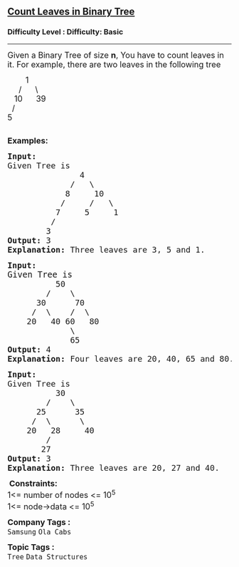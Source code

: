 <h2><a href="https://www.geeksforgeeks.org/problems/count-leaves-in-binary-tree/1?page=1&category=Tree,Binary%20Search%20Tree&difficulty=Basic&sortBy=submissions">Count Leaves in Binary Tree</a></h2><h3>Difficulty Level : Difficulty: Basic</h3><hr><div class="problems_problem_content__Xm_eO"><p><span style="font-size: 18px;">Given a Binary Tree of size <strong>n</strong>, You have to count leaves in it. For example, there are two leaves in the following&nbsp;tree</span></p>
<p><span style="font-size: 18px;">&nbsp; &nbsp; &nbsp; &nbsp; 1<br>&nbsp; &nbsp;&nbsp; /&nbsp;&nbsp;&nbsp;&nbsp;&nbsp; \<br>&nbsp;&nbsp; 10&nbsp;&nbsp;&nbsp;&nbsp;&nbsp; 39<br>&nbsp; /<br>5</span><br>&nbsp;</p>
<p><span style="font-size: 18px;"><strong>Examples:</strong></span></p>
<pre><span style="font-size: 18px;"><strong style="font-size: 18px;">Input:</strong><span style="font-size: 18px;">
Given Tree is 
               4
             /   \
            8     10
           /     /   \
          7     5     1
         /
        3 
</span><strong style="font-size: 18px;">Output: </strong><span style="font-size: 18px;">3
</span><strong style="font-size: 18px;">Explanation: </strong><span style="font-size: 18px;">Three leaves are 3, 5 and 1.<br></span></span></pre>
<pre><span style="font-size: 18px;"><strong style="font-size: 18px;">Input:<br></strong><span style="font-size: 14pt;">Given Tree is</span><strong style="font-size: 18px;"><br></strong><span style="font-size: 18px;">          50
        /    \
      30      70
     /  \    /  \
    20   40 60   80
             \
             65
</span><strong style="font-size: 18px;">Output: </strong><span style="font-size: 18px;">4
</span><strong style="font-size: 18px;">Explanation:</strong><span style="font-size: 18px;"> Four leaves are 20, 40, 65 and 80.<br></span></span></pre>
<pre><span style="font-size: 18px;"><strong style="font-size: 18px;">Input:</strong><span style="font-size: 18px;">
Given Tree is 
          30
        /    \
      25      35
     /  \      \
    20   28     40
        /
       27
</span><strong style="font-size: 18px;">Output: </strong><span style="font-size: 18px;">3
</span><strong style="font-size: 18px;">Explanation: </strong><span style="font-size: 18px;">Three leaves are 20, 27 and 40.</span></span></pre>
<p>&nbsp;<span style="font-size: 18px;"><strong>Constraints:</strong><br>1&lt;= number of nodes &lt;= 10<sup>5<br></sup></span><span style="font-size: 18px;">1&lt;= node-&gt;data &lt;= 10<sup>5</sup></span></p></div><p><span style=font-size:18px><strong>Company Tags : </strong><br><code>Samsung</code>&nbsp;<code>Ola Cabs</code>&nbsp;<br><p><span style=font-size:18px><strong>Topic Tags : </strong><br><code>Tree</code>&nbsp;<code>Data Structures</code>&nbsp;